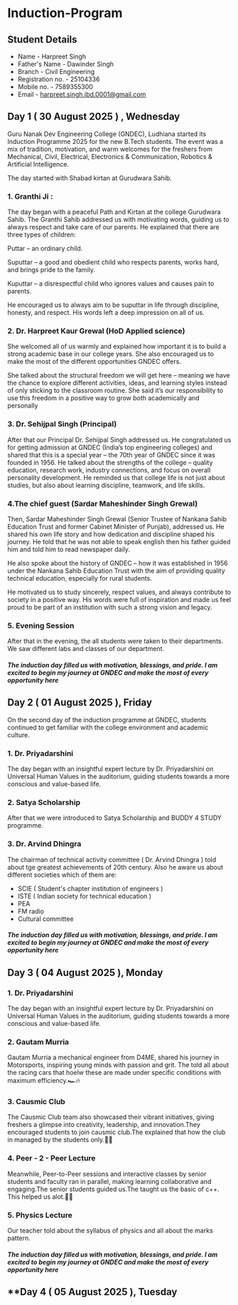 # **Induction-Program**
## **Student Details**
* Name - Harpreet Singh
* Father's Name - Dawinder Singh
* Branch - Civil Engineering
* Registration no. - 25104336
* Mobile no. - 7589355300
* Email - harpreet.singh.jbd.0001@gmail.com


## **Day 1 ( 30 August 2025 ) , Wednesday**

Guru Nanak Dev Engineering College (GNDEC), Ludhiana started its Induction Programme 2025 for the new B.Tech students. The event was a mix of tradition, motivation, and warm welcomes for the freshers from Mechanical, Civil, Electrical, Electronics & Communication, Robotics & Artificial Intelligence.

The day started with Shabad kirtan at Gurudwara Sahib.

### **1. Granthi Ji :**
The day began with a peaceful Path and Kirtan at the college Gurudwara Sahib. The Granthi Sahib addressed us with motivating words, guiding us to always respect and take care of our parents. He explained that there are three types of children:

Puttar – an ordinary child.

Suputtar – a good and obedient child who respects parents, works hard, and brings pride to the family.

Kuputtar – a disrespectful child who ignores values and causes pain to parents.


He encouraged us to always aim to be suputtar in life through discipline, honesty, and respect. His words left a deep impression on all of us.

### 2. **Dr. Harpreet Kaur Grewal (HoD Applied science)**
She welcomed all of us warmly and explained how important it is to build a strong academic base in our college years. She also encouraged us to make the most of the different opportunities GNDEC offers.

She talked about the structural freedom we will get here – meaning we have the chance to explore different activities, ideas, and learning styles instead of only sticking to the classroom routine. She said it’s our responsibility to use this freedom in a positive way to grow both academically and personally

### 3. **Dr. Sehijpal Singh (Principal)**
After that our Principal Dr. Sehijpal Singh addressed us. He congratulated us for getting admission at GNDEC (India’s top engineering colleges) and shared that this is a special year – the 70th year of GNDEC since it was founded in 1956. He talked about the strengths of the college – quality education, research work, industry connections, and focus on overall personality development. He reminded us that college life is not just about studies, but also about learning discipline, teamwork, and life skills.

### **4.The chief guest (Sardar Maheshinder Singh Grewal)**
Then,  Sardar Maheshinder Singh Grewal (Senior Trustee of Nankana Sahib Education Trust and former Cabinet Minister of Punjab), addressed us. He shared his own life story and how dedication and discipline shaped his journey. He told that he was not able to speak english then his father guided him and told him to read newspaper daily. 


He also spoke about the history of GNDEC – how it was established in 1956 under the Nankana Sahib Education Trust with the aim of providing quality technical education, especially for rural students.


He motivated us to study sincerely, respect values, and always contribute to society in a positive way. His words were full of inspiration and made us feel proud to be part of an institution with such a strong vision and legacy.

### **5. Evening Session** 
After that in the evening, the all students were taken to their departments. We saw different labs and classes of our department.

#### ***The induction day filled us with motivation, blessings, and pride. I am excited to begin my journey at GNDEC and make the most of every opportunity here***


## **Day 2 ( 01 August 2025 ), Friday**

On the second day of the induction programme at GNDEC, students continued to get familiar with the college environment and academic culture. 

### **1. Dr. Priyadarshini**
The day began with an insightful expert lecture by Dr. Priyadarshini on Universal Human Values in the auditorium, guiding students towards a more conscious and value-based life. 

### **2. Satya Scholarship**
After that we were introduced to Satya Scholarship and BUDDY 4 STUDY programme.

### **3. Dr. Arvind Dhingra**
The chairman of technical activity committee ( Dr. Arvind Dhingra ) told about tge greatest achievements of 20th century.
Also he aware us about different societies which of them are:

* SCIE ( Student's chapter institution of engineers )
* ISTE ( Indian society for technical education )
* PEA
* FM radio
* Cultural committee 

#### _The induction day filled us with motivation, blessings, and pride. I am excited to begin my journey at GNDEC and make the most of every opportunity here_

## Day 3 ( 04 August 2025 ), Monday 

### **1. Dr. Priyadarshini**

The day began with an insightful expert lecture by Dr. Priyadarshini on Universal Human Values in the auditorium, guiding students towards a more conscious and value-based life.

### **2. Gautam Murria**
Gautam Murria a mechanical engineer from D4ME, shared his journey in Motorsports, inspiring young minds with passion and grit. The told all about the racing cars that hoelw these are made under specific conditions with maximum efficiency.🏎️🔥

### **3. Causmic Club**

The Causmic Club team also showcased their vibrant initiatives, giving freshers a glimpse into creativity, leadership, and innovation.They encouraged students to join causmic club.The explained that how the club in managed by the students only.🚀✨

### **4. Peer - 2 - Peer Lecture**
Meanwhile, Peer-to-Peer sessions and interactive classes by senior students and faculty ran in parallel, making learning collaborative and engaging.The senior students guided us.The taught us the basic of c++. This helped us alot.🤝📘

### **5. Physics Lecture**
Our teacher told about the syllabus of physics and all about the marks pattern.


#### _The induction day filled us with motivation, blessings, and pride. I am excited to begin my journey at GNDEC and make the most of every opportunity here_

## **Day 4 ( 05 August 2025 ), Tuesday 














